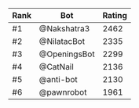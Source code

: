 Rank|Bot|Rating
---|---|---
#1|@Nakshatra3|2462
#2|@NilatacBot|2335
#3|@OpeningsBot|2299
#4|@CatNail|2136
#5|@anti-bot|2130
#6|@pawnrobot|1961
